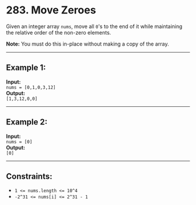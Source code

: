 # 283. Move Zeroes

Given an integer array `nums`, move all `0`'s to the end of it while maintaining the relative order of the non-zero elements.

**Note:** You must do this in-place without making a copy of the array.

---

## Example 1:

**Input:**  
`nums = [0,1,0,3,12]`  
**Output:**  
`[1,3,12,0,0]`

---

## Example 2:

**Input:**  
`nums = [0]`  
**Output:**  
`[0]`

---

## Constraints:

- `1 <= nums.length <= 10^4`
- `-2^31 <= nums[i] <= 2^31 - 1`